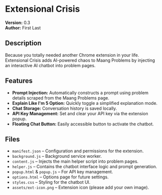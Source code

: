 # Extensional Crisis

**Version:** 0.3  
**Author:** First Last  

## Description
Because you totally needed another Chrome extension in your life. Extensional Crisis adds AI-powered chaos to Maang Problems by injecting an interactive AI chatbot into problem pages.

## Features
- **Prompt Injection:** Automatically constructs a prompt using problem details scraped from the Maang Problems page.
- **Explain Like I'm 5 Option:** Quickly toggle a simplified explanation mode.
- **Chat Storage:** Conversation history is saved locally.
- **API Key Management:** Set and clear your API key via the extension popup.
- **Floating Chat Button:** Easily accessible button to activate the chatbot.

## Files
- `manifest.json` – Configuration and permissions for the extension.
- `background.js` – Background service worker.
- `content.js` – Injects the main helper script into problem pages.
- `helper.js` – Contains the chatbot interface logic and prompt generation.
- `popup.html` & `popup.js` – For API key management.
- `options.html` – Options page for future settings.
- `styles.css` – Styling for the chatbot UI.
- `assets/ext-icon.png` – Extension icon (please add your own image).
